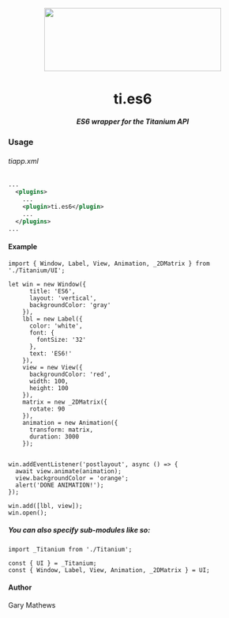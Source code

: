 <p align="center">
	<img src="https://github.com/appcelerator/ti.es6/raw/master/icon.png" height="128 " width="358">
	<h1 align="center">ti.es6</h1>
	<h5 align="center">ES6 wrapper for the Titanium API</h6>
</p>

### Usage
###### tiapp.xml
```XML
...
  <plugins>
    ...
    <plugin>ti.es6</plugin>
    ...
  </plugins>
...
```

#### Example
```JS
import { Window, Label, View, Animation, _2DMatrix } from './Titanium/UI';

let win = new Window({
      title: 'ES6',
      layout: 'vertical',
      backgroundColor: 'gray'
    }),
    lbl = new Label({
      color: 'white',
      font: {
        fontSize: '32'
      },
      text: 'ES6!'
    }),
    view = new View({
      backgroundColor: 'red',
      width: 100,
      height: 100
    }),
    matrix = new _2DMatrix({
      rotate: 90
    }),
    animation = new Animation({
      transform: matrix,
      duration: 3000
    });


win.addEventListener('postlayout', async () => {
  await view.animate(animation);
  view.backgroundColor = 'orange';
  alert('DONE ANIMATION!');
});

win.add([lbl, view]);
win.open();
```
##### You can also specify sub-modules like so:
```
import _Titanium from './Titanium';

const { UI } = _Titanium;
const { Window, Label, View, Animation, _2DMatrix } = UI;
```

#### Author
Gary Mathews